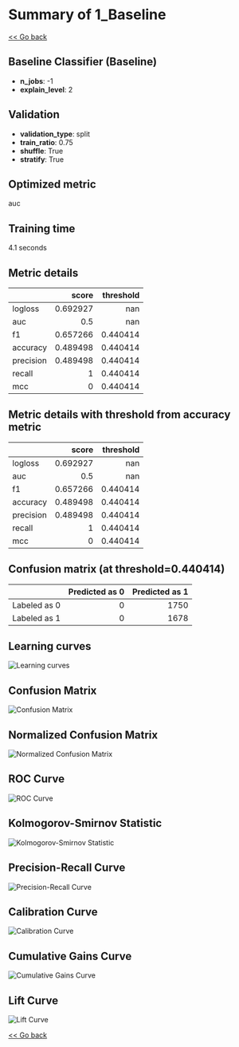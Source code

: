 # Summary of 1_Baseline

[<< Go back](../README.md)

## Baseline Classifier (Baseline)

- **n_jobs**: -1
- **explain_level**: 2

## Validation

- **validation_type**: split
- **train_ratio**: 0.75
- **shuffle**: True
- **stratify**: True

## Optimized metric

auc

## Training time

4.1 seconds

## Metric details

|           |    score |   threshold |
|:----------|---------:|------------:|
| logloss   | 0.692927 |  nan        |
| auc       | 0.5      |  nan        |
| f1        | 0.657266 |    0.440414 |
| accuracy  | 0.489498 |    0.440414 |
| precision | 0.489498 |    0.440414 |
| recall    | 1        |    0.440414 |
| mcc       | 0        |    0.440414 |

## Metric details with threshold from accuracy metric

|           |    score |   threshold |
|:----------|---------:|------------:|
| logloss   | 0.692927 |  nan        |
| auc       | 0.5      |  nan        |
| f1        | 0.657266 |    0.440414 |
| accuracy  | 0.489498 |    0.440414 |
| precision | 0.489498 |    0.440414 |
| recall    | 1        |    0.440414 |
| mcc       | 0        |    0.440414 |

## Confusion matrix (at threshold=0.440414)

|              |   Predicted as 0 |   Predicted as 1 |
|:-------------|-----------------:|-----------------:|
| Labeled as 0 |                0 |             1750 |
| Labeled as 1 |                0 |             1678 |

## Learning curves

![Learning curves](learning_curves.png)

## Confusion Matrix

![Confusion Matrix](confusion_matrix.png)

## Normalized Confusion Matrix

![Normalized Confusion Matrix](confusion_matrix_normalized.png)

## ROC Curve

![ROC Curve](roc_curve.png)

## Kolmogorov-Smirnov Statistic

![Kolmogorov-Smirnov Statistic](ks_statistic.png)

## Precision-Recall Curve

![Precision-Recall Curve](precision_recall_curve.png)

## Calibration Curve

![Calibration Curve](calibration_curve_curve.png)

## Cumulative Gains Curve

![Cumulative Gains Curve](cumulative_gains_curve.png)

## Lift Curve

![Lift Curve](lift_curve.png)

[<< Go back](../README.md)
